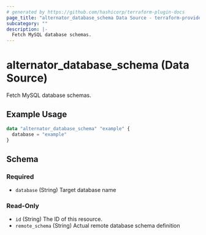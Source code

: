 ```yaml
---
# generated by https://github.com/hashicorp/terraform-plugin-docs
page_title: "alternator_database_schema Data Source - terraform-provider-alternator"
subcategory: ""
description: |-
  Fetch MySQL database schemas.
---
```


# alternator_database_schema (Data Source)

Fetch MySQL database schemas.

## Example Usage

```terraform
data "alternator_database_schema" "example" {
  database = "example"
}
```

<!-- schema generated by tfplugindocs -->
## Schema

### Required

- `database` (String) Target database name

### Read-Only

- `id` (String) The ID of this resource.
- `remote_schema` (String) Actual remote database schema definition


